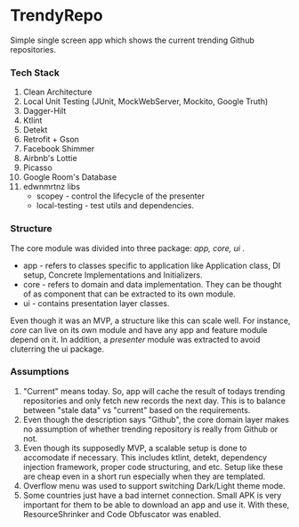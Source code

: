 # TrendyRepo
Simple single screen app which shows the current trending Github repositories.

### <b> Tech Stack </b>
1. Clean Architecture
2. Local Unit Testing (JUnit, MockWebServer, Mockito, Google Truth)
3. Dagger-Hilt
4. Ktlint 
5. Detekt
6. Retrofit + Gson
7. Facebook Shimmer
8. Airbnb's Lottie
9. Picasso
10. Google Room's Database
11. edwnmrtnz libs
    * scopey - control the lifecycle of the presenter
    * local-testing - test utils and dependencies.

### <b> Structure </b>
The core module was divided into three package: <i>app, core, ui </i>.

- app - refers to classes specific to application like Application class, DI setup, Concrete Implementations and Initializers.
- core - refers to domain and data implementation. They can be thought of as component that can be extracted to its own module.
- ui - contains presentation layer classes.

Even though it was an MVP, a structure like this can scale well. For instance, <i> core </i> can live on its own module and have any app and feature module depend on it. In addition, a <i> presenter </i> module was extracted to avoid cluterring the ui package. 

### <b> Assumptions </b>
1. "Current" means today. So, app will cache the result of todays trending repositories and only fetch new records the next day. This is to balance between "stale data" vs "current" based on the requirements.
2. Even though the description says "Github", the core domain layer makes no assumption of whether trending repository is really from Github or not.
3. Even though its supposedly MVP, a scalable setup is done to accomodate if necessary. This includes ktlint, detekt, dependency injection framework, proper code structuring, and etc. Setup like these are cheap even in a short run especially when they are templated.
4. Overflow menu was used to support switching Dark/Light theme mode.
5. Some countries just have a bad internet connection. Small APK is very important for them to be able to download an app and use it. With these, ResourceShrinker and Code Obfuscator was enabled.
